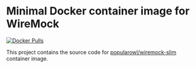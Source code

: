 # Minimal Docker container image for WireMock

[![Docker Pulls](https://img.shields.io/docker/pulls/popularowl/wiremock-slim.svg)](https://hub.docker.com/r/popularowl/wiremock-slim/)

This project contains the source code for [popularowl/wiremock-slim](https://hub.docker.com/r/popularowl/wiremock-slim) container image.